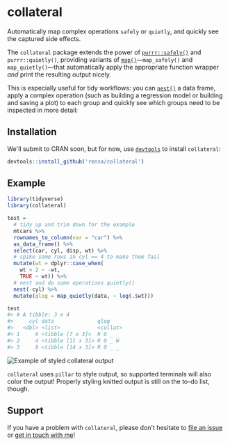 # collateral

Automatically map complex operations `safely` or `quietly`, and quickly see the captured side effects.

The `collateral` package extends the power of [`purrr::safely()`](https://purrr.tidyverse.org/reference/safely.html) and `purrr::quietly()`, providing variants of [`map()`](https://purrr.tidyverse.org/reference/map.html)—`map_safely()` and `map_quietly()`—that automatically apply the appropriate function wrapper _and_ print the resulting output nicely.

This is especially useful for tidy workflows: you can [`nest()`](https://tidyr.tidyverse.org/reference/nest.html) a data frame, apply a complex operation (such as building a regression model or building and saving a plot) to each group and quickly see which groups need to be inspected in more detail:

## Installation

We'll submit to CRAN soon, but for now, use [`devtools`](https://cran.r-project.org/web/packages/devtools/index.html) to install `collateral`:

```r
devtools::install_github('rensa/collateral')
```

## Example

```r
library(tidyverse)
library(collateral)

test =
  # tidy up and trim down for the example
  mtcars %>%
  rownames_to_column(var = "car") %>%
  as_data_frame() %>%
  select(car, cyl, disp, wt) %>%
  # spike some rows in cyl == 4 to make them fail
  mutate(wt = dplyr::case_when(
    wt < 2 ~ -wt,
    TRUE ~ wt)) %>%
  # nest and do some operations quietly()
  nest(-cyl) %>%
  mutate(qlog = map_quietly(data, ~ log(.$wt)))

test
#> # A tibble: 3 x 4
#>     cyl data              qlog
#>   <dbl> <list>            <collat>
#> 1     6 <tibble [7 x 3]>  R O _ _
#> 2     4 <tibble [11 x 3]> R O _ W
#> 3     8 <tibble [14 x 3]> R O _ _
```

![Example of styled `collateral` output](blob/master/man/figures/collateral_example.png)

`collateral` uses `pillar` to style output, so supported terminals will also color the output! Properly styling knitted output is still on the to-do list, though.

## Support

If you have a problem with `collateral`, please don't hesitate to [file an issue](https://github.com/rensa/collateral/issues/new) or [get in touch with me](twitter.com/rensa_co)!
